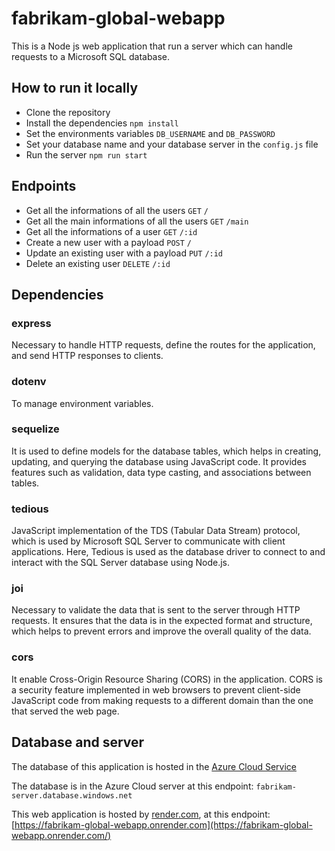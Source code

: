 # fabrikam-global-webapp

This is a Node js web application that run a server which can handle requests to a Microsoft SQL database.

## How to run it locally

- Clone the repository
- Install the dependencies `npm install`
- Set the environments variables `DB_USERNAME` and `DB_PASSWORD`
- Set your database name and your database server in the `config.js` file
- Run the server `npm run start`

## Endpoints

- Get all the informations of all the users `GET` `/`
- Get all the main informations of all the users `GET` `/main`
- Get all the informations of a user `GET` `/:id`
- Create a new user with a payload `POST` `/`
- Update an existing user with a payload `PUT` `/:id`
- Delete an existing user `DELETE` `/:id`

## Dependencies

### express

Necessary to handle HTTP requests, define the routes for the application, and send HTTP responses to clients.

### dotenv

To manage environment variables.

### sequelize

It is used to define models for the database tables, which helps in creating, updating, and querying the database using JavaScript code. It provides features such as validation, data type casting, and associations between tables.

### tedious

JavaScript implementation of the TDS (Tabular Data Stream) protocol, which is used by Microsoft SQL Server to communicate with client applications. Here, Tedious is used as the database driver to connect to and interact with the SQL Server database using Node.js.

### joi

Necessary to validate the data that is sent to the server through HTTP requests. It ensures that the data is in the expected format and structure, which helps to prevent errors and improve the overall quality of the data.

### cors

It enable Cross-Origin Resource Sharing (CORS) in the application. CORS is a security feature implemented in web browsers to prevent client-side JavaScript code from making requests to a different domain than the one that served the web page.

## Database and server

The database of this application is hosted in the [Azure Cloud Service](https://azure.microsoft.com/it-it)

The database is in the Azure Cloud server at this endpoint: `fabrikam-server.database.windows.net`

This web application is hosted by [render.com](https://render.com/), at this endpoint: [https://fabrikam-global-webapp.onrender.com](https://fabrikam-global-webapp.onrender.com/)